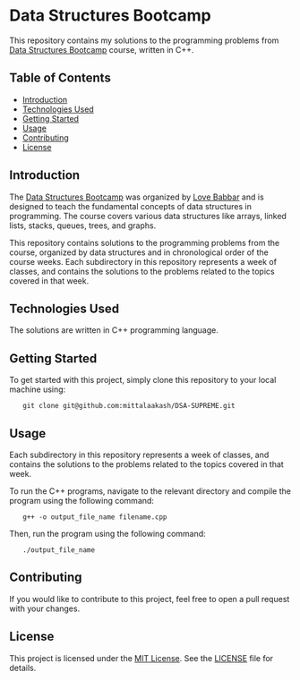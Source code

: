 # Data Structures Bootcamp

This repository contains my solutions to the programming problems from [Data Structures Bootcamp](https://www.thecodehelp.in/course/data-structures-bootcamp) course, written in C++.

## Table of Contents

- [Introduction](#introduction)
- [Technologies Used](#technologies-used)
- [Getting Started](#getting-started)
- [Usage](#usage)
- [Contributing](#contributing)
- [License](#license)

## Introduction

The [Data Structures Bootcamp](https://www.thecodehelp.in/course/data-structures-bootcamp) was organized by [Love Babbar](https://www.linkedin.com/in/love-babbar-38ab2887) and is designed to teach the fundamental concepts of data structures in programming. The course covers various data structures like arrays, linked lists, stacks, queues, trees, and graphs.

This repository contains solutions to the programming problems from the course, organized by data structures and in chronological order of the course weeks. Each subdirectory in this repository represents a week of classes, and contains the solutions to the problems related to the topics covered in that week.

## Technologies Used

The solutions are written in C++ programming language.

## Getting Started

To get started with this project, simply clone this repository to your local machine using:

<ul>

`git clone git@github.com:mittalaakash/DSA-SUPREME.git`

</ul>

## Usage

Each subdirectory in this repository represents a week of classes, and contains the solutions to the problems related to the topics covered in that week.

To run the C++ programs, navigate to the relevant directory and compile the program using the following command:

<ul>

`g++ -o output_file_name filename.cpp`

</ul>

Then, run the program using the following command:

<ul>

`./output_file_name`

</ul>

## Contributing

If you would like to contribute to this project, feel free to open a pull request with your changes.

## License

This project is licensed under the [MIT License](https://opensource.org/licenses/MIT). See the [LICENSE](LICENSE) file for details.
